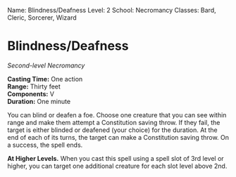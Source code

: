 Name: Blindness/Deafness
Level: 2
School: Necromancy
Classes: Bard, Cleric, Sorcerer, Wizard

# Blindness/Deafness
_Second-level Necromancy_

**Casting Time:** One action   
**Range:** Thirty feet   
**Components:** V   
**Duration:** One minute 

You can blind or deafen a foe. Choose one creature that you can see within range and make them attempt a Constitution saving throw. If they fail, the target is either blinded or deafened (your choice) for the duration. At the end of each of its turns, the target can make a Constitution saving throw. On a success, the spell ends. 

**At Higher Levels.** When you cast this spell using a spell slot of 3rd level or higher, you can target one additional creature for each slot level above 2nd.